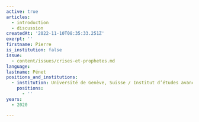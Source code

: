 ```yaml
---
active: true
articles:
  - introduction
  - discussion
createdAt: '2022-11-10T08:35:33.251Z'
exerpt: ''
firstname: Pierre
is_institution: false
issue:
  - content/issues/crises-et-prophetes.md
language:
lastname: Pénet
positions_and_institutions:
  - institution: Université de Genève, Suisse / Institut d’études avancées de Paris, France
    positions:
      - ''
years:
  - 2020

---
```

